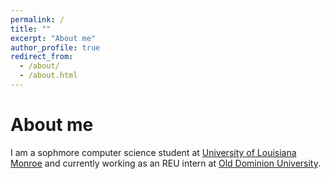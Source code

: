 ```yaml
---
permalink: /
title: ""
excerpt: "About me"
author_profile: true
redirect_from: 
  - /about/
  - /about.html
---
```

About me
======

I am a sophmore computer science student at [University of Louisiana Monroe](https://www.ulm.edu/cbss/computerscience/program/) and currently working as an REU intern at [Old Dominion University](https://www.odu.edu/).




